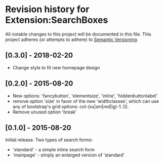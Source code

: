 Revision history for Extension:SearchBoxes
==========================================

All notable changes to this project will be documented in this file.
This project adheres (or attempts to adhere) to [Semantic Versioning](http://semver.org/).

## [0.3.0] - 2018-02-20
- Change style to fit new homepage design

## [0.2.0] - 2015-08-20
- New options: 'fancybutton', 'elementsize', 'inline', 'hiddenbuttonlabel'
- remove option 'size' in favor of the new 'widthclasses', which can use any of bootstrap's grid
  options: col-(xs|sm|md|lg)-1..12.
- Remove unused option 'break'

## [0.1.0] - 2015-08-20
Initial release. Two types of search forms:

  - 'standard' - a simple inline search form
  - 'mainpage' - simply an enlarged version of 'standard'
